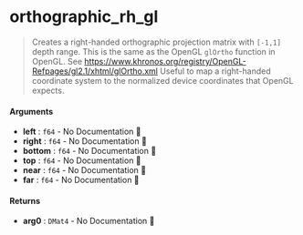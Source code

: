 # orthographic\_rh\_gl

>  Creates a right-handed orthographic projection matrix with `[-1,1]` depth
>  range.  This is the same as the OpenGL `glOrtho` function in OpenGL.
>  See
>  <https://www.khronos.org/registry/OpenGL-Refpages/gl2.1/xhtml/glOrtho.xml>
>  Useful to map a right-handed coordinate system to the normalized device coordinates that OpenGL expects.

#### Arguments

- **left** : `f64` \- No Documentation 🚧
- **right** : `f64` \- No Documentation 🚧
- **bottom** : `f64` \- No Documentation 🚧
- **top** : `f64` \- No Documentation 🚧
- **near** : `f64` \- No Documentation 🚧
- **far** : `f64` \- No Documentation 🚧

#### Returns

- **arg0** : `DMat4` \- No Documentation 🚧